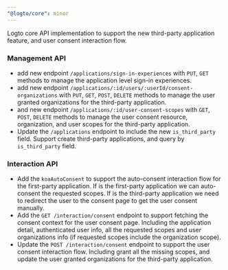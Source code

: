 ```yaml
---
"@logto/core": minor
---
```


Logto core API implementation to support the new third-party application feature, and user consent interaction flow.

### Management API

- add new endpoint `/applications/sign-in-experiences` with `PUT`, `GET` methods to manage the application level sign-in experiences.
- add new endpoint `/applications/:id/users/:userId/consent-organizations` with `PUT`, `GET`, `POST`, `DELETE` methods to manage the user granted organizations for the third-party application.
- and new endpoint `/applications/:id/user-consent-scopes` with `GET`, `POST`, `DELETE` methods to manage the user consent resource, organization, and user scopes for the third-party application.
- Update the `/applications` endpoint to include the new `is_third_party` field. Support create third-party applications, and query by `is_third_party` field.

### Interaction API

- Add the `koaAutoConsent` to support the auto-consent interaction flow for the first-party application. If is the first-party application we can auto-consent the requested scopes. If is the third-party application we need to redirect the user to the consent page to get the user consent manually.
- Add the `GET /interaction/consent` endpoint to support fetching the consent context for the user consent page. Including the application detail, authenticated user info, all the requested scopes and user organizations info (if requested scopes include the organization scope).
- Update the `POST /interaction/consent` endpoint to support the user consent interaction flow. Including grant all the missing scopes, and update the user granted organizations for the third-party application.
